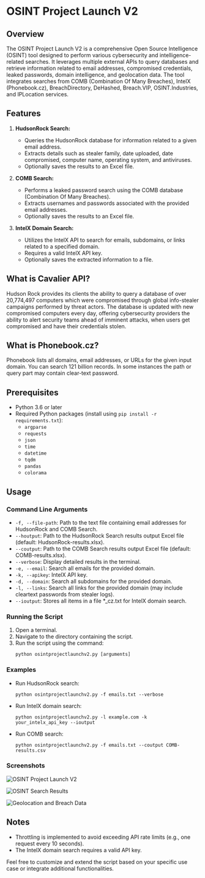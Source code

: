 # OSINT Project Launch V2

## Overview
The OSINT Project Launch V2 is a comprehensive Open Source Intelligence (OSINT) tool designed to perform various cybersecurity and intelligence-related searches. It leverages multiple external APIs to query databases and retrieve information related to email addresses, compromised credentials, leaked passwords, domain intelligence, and geolocation data. The tool integrates searches from COMB (Combination Of Many Breaches), IntelX (Phonebook.cz), BreachDirectory, DeHashed, Breach.VIP, OSINT.Industries, and IPLocation services.

## Features
1. **HudsonRock Search:**
   - Queries the HudsonRock database for information related to a given email address.
   - Extracts details such as stealer family, date uploaded, date compromised, computer name, operating system, and antiviruses.
   - Optionally saves the results to an Excel file.

2. **COMB Search:**
   - Performs a leaked password search using the COMB database (Combination Of Many Breaches).
   - Extracts usernames and passwords associated with the provided email addresses.
   - Optionally saves the results to an Excel file.

3. **IntelX Domain Search:**
   - Utilizes the IntelX API to search for emails, subdomains, or links related to a specified domain.
   - Requires a valid IntelX API key.
   - Optionally saves the extracted information to a file.

## What is Cavalier API? 

Hudson Rock provides its clients the ability to query a database of over 20,774,497 computers which were compromised through global info-stealer campaigns performed by threat actors. The database is updated with new compromised computers every day, offering cybersecurity providers the ability to alert security teams ahead of imminent attacks, when users get compromised and have their credentials stolen.

## What is Phonebook.cz? 

Phonebook lists all domains, email addresses, or URLs for the given input domain. You can search 121 billion records. In some instances the path or query part may contain clear-text password.

## Prerequisites
- Python 3.6 or later
- Required Python packages (install using `pip install -r requirements.txt`):
  - `argparse`
  - `requests`
  - `json`
  - `time`
  - `datetime`
  - `tqdm`
  - `pandas`
  - `colorama`

## Usage

### Command Line Arguments
- `-f, --file-path`: Path to the text file containing email addresses for HudsonRock and COMB Search.
- `--houtput`: Path to the HudsonRock Search results output Excel file (default: HudsonRock-results.xlsx).
- `--coutput`: Path to the COMB Search results output Excel file (default: COMB-results.xlsx).
- `--verbose`: Display detailed results in the terminal.
- `-e, --email`: Search all emails for the provided domain.
- `-k, --apikey`: IntelX API key.
- `-d, --domain`: Search all subdomains for the provided domain.
- `-l, --links`: Search all links for the provided domain (may include cleartext passwords from stealer logs).
- `--ioutput`: Stores all items in a file *_cz.txt for IntelX domain search.


### Running the Script
1. Open a terminal.
2. Navigate to the directory containing the script.
3. Run the script using the command:
   ```
   python osintprojectlaunchv2.py [arguments]
   ```

### Examples
- Run HudsonRock search:
  ```
  python osintprojectlaunchv2.py -f emails.txt --verbose
  ```

- Run IntelX domain search:
  ```
  python osintprojectlaunchv2.py -l example.com -k your_intelx_api_key --ioutput
  ```

- Run COMB search:
  ```
  python osintprojectlaunchv2.py -f emails.txt --coutput COMB-results.csv
  ```

### Screenshots

![OSINT Project Launch V2](https://github.com/yasinyilmaz/osint/assets/37842751/3460352d-fb49-4f19-b9b0-4d76b63eccc9)

![OSINT Search Results](https://github.com/yasinyilmaz/osint/assets/37842751/1fef66f3-ce8f-4771-83b9-e9d977c3c970)

![Geolocation and Breach Data](https://github.com/yasinyilmaz/osint/assets/37842751/3dbc4928-c535-47b7-816c-0b92f645dbf0)



## Notes
- Throttling is implemented to avoid exceeding API rate limits (e.g., one request every 10 seconds).
- The IntelX domain search requires a valid API key.

Feel free to customize and extend the script based on your specific use case or integrate additional functionalities.
